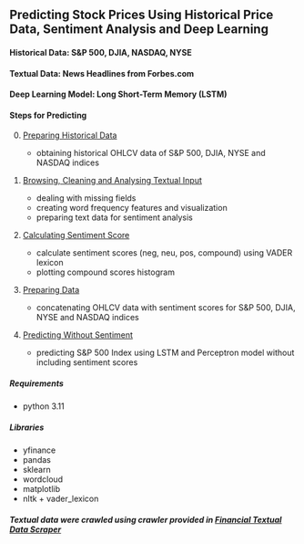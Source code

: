 ## Predicting Stock Prices Using Historical Price Data, Sentiment Analysis and Deep Learning

#### Historical Data: S&P 500, DJIA, NASDAQ, NYSE

#### Textual Data: News Headlines from Forbes.com

#### Deep Learning Model: Long Short-Term Memory (LSTM)

#### Steps for Predicting

0. [Preparing Historical Data](./00_download_historical_data.ipynb)
	- obtaining historical OHLCV data of S&P 500, DJIA, NYSE and NASDAQ indices

1. [Browsing, Cleaning and Analysing Textual Input](./01_browse_dataset.ipynb)
	- dealing with missing fields
	- creating word frequency features and visualization
	- preparing text data for sentiment analysis

2. [Calculating Sentiment Score](./02_sentiment_analysis.ipynb)
	- calculate sentiment scores (neg, neu, pos, compound) using VADER lexicon
	- plotting compound scores histogram

3. [Preparing Data](./03_data_prepration.ipynb)
	- concatenating OHLCV data with sentiment scores for S&P 500, DJIA, NYSE and NASDAQ indices

4. [Predicting Without Sentiment](./04_predict_sp500_without_sentiment.ipynb)
	- predicting S&P 500 Index using LSTM and Perceptron model without including sentiment scores

##### Requirements

- python 3.11

##### Libraries

- yfinance
- pandas
- sklearn
- wordcloud
- matplotlib
- nltk + vader_lexicon

##### Textual data were crawled using crawler provided in [Financial Textual Data Scraper](https://github.com/amirali022/fintxt)